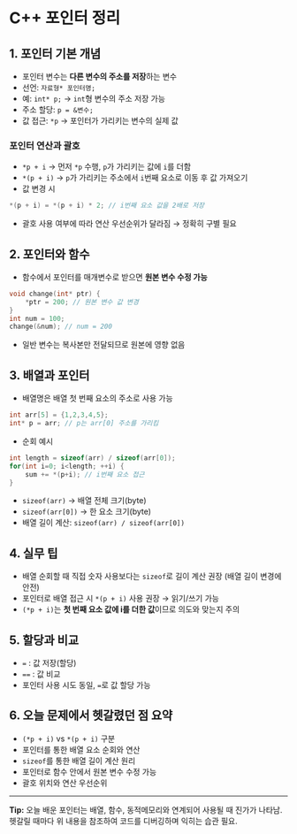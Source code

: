 # C++ 포인터 정리

## 1. 포인터 기본 개념
- 포인터 변수는 **다른 변수의 주소를 저장**하는 변수
- 선언: `자료형* 포인터명;`
- 예: `int* p;` → `int`형 변수의 주소 저장 가능
- 주소 할당: `p = &변수;`
- 값 접근: `*p` → 포인터가 가리키는 변수의 실제 값

### 포인터 연산과 괄호
- `*p + i` → 먼저 `*p` 수행, `p`가 가리키는 값에 `i`를 더함
- `*(p + i)` → `p`가 가리키는 주소에서 `i`번째 요소로 이동 후 값 가져오기
- 값 변경 시
```cpp
*(p + i) = *(p + i) * 2; // i번째 요소 값을 2배로 저장
```
- 괄호 사용 여부에 따라 연산 우선순위가 달라짐 → 정확히 구별 필요

## 2. 포인터와 함수
- 함수에서 포인터를 매개변수로 받으면 **원본 변수 수정 가능**
```cpp
void change(int* ptr) {
    *ptr = 200; // 원본 변수 값 변경
}
int num = 100;
change(&num); // num = 200
```
- 일반 변수는 복사본만 전달되므로 원본에 영향 없음

## 3. 배열과 포인터
- 배열명은 배열 첫 번째 요소의 주소로 사용 가능
```cpp
int arr[5] = {1,2,3,4,5};
int* p = arr; // p는 arr[0] 주소를 가리킴
```
- 순회 예시
```cpp
int length = sizeof(arr) / sizeof(arr[0]);
for(int i=0; i<length; ++i) {
    sum += *(p+i); // i번째 요소 접근
}
```
- `sizeof(arr)` → 배열 전체 크기(byte)
- `sizeof(arr[0])` → 한 요소 크기(byte)
- 배열 길이 계산: `sizeof(arr) / sizeof(arr[0])`

## 4. 실무 팁
- 배열 순회할 때 직접 숫자 사용보다는 `sizeof`로 길이 계산 권장 (배열 길이 변경에 안전)
- 포인터로 배열 접근 시 `*(p + i)` 사용 권장 → 읽기/쓰기 가능
- `(*p + i)`는 **첫 번째 요소 값에 i를 더한 값**이므로 의도와 맞는지 주의

## 5. 할당과 비교
- `=` : 값 저장(할당)
- `==` : 값 비교
- 포인터 사용 시도 동일, `=`로 값 할당 가능

## 6. 오늘 문제에서 헷갈렸던 점 요약
- `(*p + i)` vs `*(p + i)` 구분
- 포인터를 통한 배열 요소 순회와 연산
- `sizeof`를 통한 배열 길이 계산 원리
- 포인터로 함수 안에서 원본 변수 수정 가능
- 괄호 위치와 연산 우선순위

---
**Tip:** 오늘 배운 포인터는 배열, 함수, 동적메모리와 연계되어 사용될 때 진가가 나타남. 헷갈릴 때마다 위 내용을 참조하여 코드를 디버깅하며 익히는 습관 필요.

